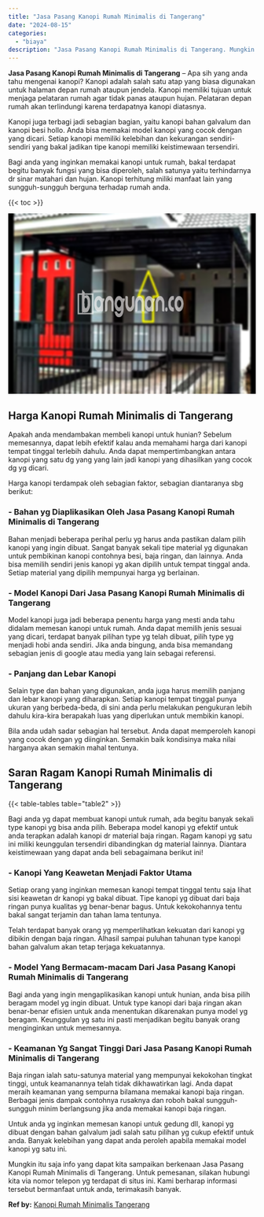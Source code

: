 ```yaml
---
title: "Jasa Pasang Kanopi Rumah Minimalis di Tangerang"
date: "2024-08-15"
categories: 
  - "biaya"
description: "Jasa Pasang Kanopi Rumah Minimalis di Tangerang. Mungkin itu saja info yang dapat kita sampaikan berkenaan Jasa Pasang Kanopi Rumah Minimalis di Tangerang. U..."
---
```


**Jasa Pasang Kanopi Rumah Minimalis di Tangerang** – Apa sih yang anda tahu mengenai kanopi? Kanopi adalah salah satu atap yang biasa digunakan untuk halaman depan rumah ataupun jendela. Kanopi memiliki tujuan untuk menjaga pelataran rumah agar tidak panas ataupun hujan. Pelataran depan rumah akan terlindungi karena terdapatnya kanopi diatasnya.

Kanopi juga terbagi jadi sebagian bagian, yaitu kanopi bahan galvalum dan kanopi besi hollo. Anda bisa memakai model kanopi yang cocok dengan yang dicari. Setiap kanopi memiliki kelebihan dan kekurangan sendiri-sendiri yang bakal jadikan tipe kanopi memiliki keistimewaan tersendiri.

Bagi anda yang inginkan memakai kanopi untuk rumah, bakal terdapat begitu banyak fungsi yang bisa diperoleh, salah satunya yaitu terhindarnya dr sinar matahari dan hujan. Kanopi terhitung miliki manfaat lain yang sungguh-sungguh berguna terhadap rumah anda.

{{< toc >}}

![Jasa Pasang Kanopi Rumah Minimalis di Tangerang](/images/harga-kanopi-minimalis-61.png)

## Harga Kanopi Rumah Minimalis di Tangerang

Apakah anda mendambakan membeli kanopi untuk hunian? Sebelum memesannya, dapat lebih efektif kalau anda memahami harga dari kanopi tempat tinggal terlebih dahulu. Anda dapat mempertimbangkan antara kanopi yang satu dg yang yang lain jadi kanopi yang dihasilkan yang cocok dg yg dicari.

Harga kanopi terdampak oleh sebagian faktor, sebagian diantaranya sbg berikut:

### \- Bahan yg Diaplikasikan Oleh Jasa Pasang Kanopi Rumah Minimalis di Tangerang

Bahan menjadi beberapa perihal perlu yg harus anda pastikan dalam pilih kanopi yang ingin dibuat. Sangat banyak sekali tipe material yg digunakan untuk pembikinan kanopi contohnya besi, baja ringan, dan lainnya. Anda bisa memilih sendiri jenis kanopi yg akan dipilih untuk tempat tinggal anda. Setiap material yang dipilih mempunyai harga yg berlainan.

### \- Model Kanopi Dari Jasa Pasang Kanopi Rumah Minimalis di Tangerang

Model kanopi juga jadi beberapa penentu harga yang mesti anda tahu didalam memesan kanopi untuk rumah. Anda dapat memilih jenis sesuai yang dicari, terdapat banyak pilihan type yg telah dibuat, pilih type yg menjadi hobi anda sendiri. Jika anda bingung, anda bisa memandang sebagian jenis di google atau media yang lain sebagai referensi.

### \- Panjang dan Lebar Kanopi

Selain type dan bahan yang digunakan, anda juga harus memilih panjang dan lebar kanopi yang diharapkan. Setiap kanopi tempat tinggal punya ukuran yang berbeda-beda, di sini anda perlu melakukan pengukuran lebih dahulu kira-kira berapakah luas yang diperlukan untuk membikin kanopi.

Bila anda udah sadar sebagian hal tersebut. Anda dapat memperoleh kanopi yang cocok dengan yg diinginkan. Semakin baik kondisinya maka nilai harganya akan semakin mahal tentunya.

## Saran Ragam Kanopi Rumah Minimalis di Tangerang

{{< table-tables table="table2" >}}

Bagi anda yg dapat membuat kanopi untuk rumah, ada begitu banyak sekali type kanopi yg bisa anda pilih. Beberapa model kanopi yg efektif untuk anda terapkan adalah kanopi dr material baja ringan. Ragam kanopi yg satu ini miliki keunggulan tersendiri dibandingkan dg material lainnya. Diantara keistimewaan yang dapat anda beli sebagaimana berikut ini!

### \- Kanopi Yang Keawetan Menjadi Faktor Utama

Setiap orang yang inginkan memesan kanopi tempat tinggal tentu saja lihat sisi keawetan dr kanopi yg bakal dibuat. Tipe kanopi yg dibuat dari baja ringan punya kualitas yg benar-benar bagus. Untuk kekokohannya tentu bakal sangat terjamin dan tahan lama tentunya.

Telah terdapat banyak orang yg memperlihatkan kekuatan dari kanopi yg dibikin dengan baja ringan. Alhasil sampai puluhan tahunan type kanopi bahan galvalum akan tetap terjaga kekuatannya.

### \- Model Yang Bermacam-macam Dari Jasa Pasang Kanopi Rumah Minimalis di Tangerang

Bagi anda yang ingin mengaplikasikan kanopi untuk hunian, anda bisa pilih beragam model yg ingin dibuat. Untuk type kanopi dari baja ringan akan benar-benar efisien untuk anda menentukan dikarenakan punya model yg beragam. Keunggulan yg satu ini pasti menjadikan begitu banyak orang menginginkan untuk memesannya.

### \- Keamanan Yg Sangat Tinggi Dari Jasa Pasang Kanopi Rumah Minimalis di Tangerang

Baja ringan ialah satu-satunya material yang mempunyai kekokohan tingkat tinggi, untuk keamanannya telah tidak dikhawatirkan lagi. Anda dapat meraih keamanan yang sempurna bilamana memakai kanopi baja ringan. Berbagai jenis dampak contohnya rusaknya dan roboh bakal sungguh-sungguh minim berlangsung jika anda memakai kanopi baja ringan.

Untuk anda yg inginkan memesan kanopi untuk gedung dll, kanopi yg dibuat dengan bahan galvalum jadi salah satu pilihan yg cukup efektif untuk anda. Banyak kelebihan yang dapat anda peroleh apabila memakai model kanopi yg satu ini.

Mungkin itu saja info yang dapat kita sampaikan berkenaan Jasa Pasang Kanopi Rumah Minimalis di Tangerang. Untuk pemesanan, silakan hubungi kita via nomor telepon yg terdapat di situs ini. Kami berharap informasi tersebut bermanfaat untuk anda, terimakasih banyak.

**Ref by:**  [Kanopi Rumah Minimalis Tangerang](https://id.wikipedia.org/wiki/Kanopi)

